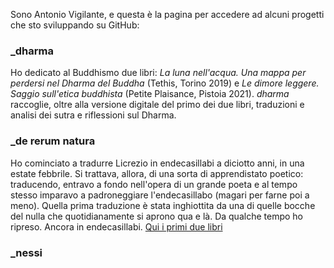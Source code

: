 Sono Antonio Vigilante, e questa è la pagina per accedere ad alcuni progetti che sto sviluppando su GitHub:

### _dharma

Ho dedicato al Buddhismo due libri: _La luna nell'acqua. Una mappa per perdersi nel Dharma del Buddha_ (Tethis, Torino 2019) e _Le dimore leggere. Saggio sull'etica buddhista_ (Petite Plaisance, Pistoia 2021).
_dharma_ raccoglie, oltre alla versione digitale del primo dei due libri, traduzioni e analisi dei sutra e riflessioni sul Dharma.

### _de rerum natura

Ho cominciato a tradurre Licrezio in endecasillabi a diciotto anni, in una estate febbrile. Si trattava, allora, di una sorta di apprendistato poetico: traducendo, entravo a fondo nell'opera di un grande poeta e al tempo stesso imparavo a padroneggiare l'endecasillabo (magari per farne poi a meno). Quella prima traduzione è stata inghiottita da una di quelle bocche del nulla che quotidianamente si aprono qua e là. Da qualche tempo ho ripreso. Ancora in endecasillabi. [Qui i primi due libri](https://antonio-vigilante.github.io/lucrezio/)

### _nessi

